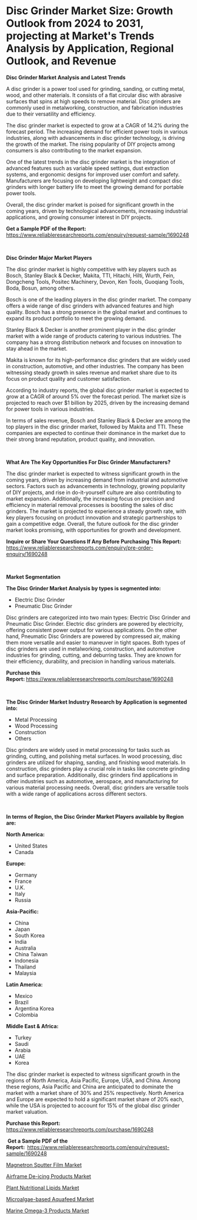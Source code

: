 <p><h1>Disc Grinder Market Size: Growth Outlook from 2024 to 2031, projecting at Market's Trends Analysis by Application, Regional Outlook, and Revenue</h1></p><p><strong>Disc Grinder Market Analysis and Latest Trends</strong></p>
<p><p>A disc grinder is a power tool used for grinding, sanding, or cutting metal, wood, and other materials. It consists of a flat circular disc with abrasive surfaces that spins at high speeds to remove material. Disc grinders are commonly used in metalworking, construction, and fabrication industries due to their versatility and efficiency.</p><p>The disc grinder market is expected to grow at a CAGR of 14.2% during the forecast period. The increasing demand for efficient power tools in various industries, along with advancements in disc grinder technology, is driving the growth of the market. The rising popularity of DIY projects among consumers is also contributing to the market expansion.</p><p>One of the latest trends in the disc grinder market is the integration of advanced features such as variable speed settings, dust extraction systems, and ergonomic designs for improved user comfort and safety. Manufacturers are focusing on developing lightweight and compact disc grinders with longer battery life to meet the growing demand for portable power tools.</p><p>Overall, the disc grinder market is poised for significant growth in the coming years, driven by technological advancements, increasing industrial applications, and growing consumer interest in DIY projects.</p></p>
<p><strong>Get a Sample PDF of the Report:&nbsp;</strong> <a href="https://www.reliableresearchreports.com/enquiry/request-sample/1690248">https://www.reliableresearchreports.com/enquiry/request-sample/1690248</a></p>
<p>&nbsp;</p>
<p><strong>Disc Grinder Major Market Players</strong></p>
<p><p>The disc grinder market is highly competitive with key players such as Bosch, Stanley Black & Decker, Makita, TTI, Hitachi, Hilti, Wurth, Fein, Dongcheng Tools, Positec Machinery, Devon, Ken Tools, Guoqiang Tools, Boda, Bosun, among others.</p><p>Bosch is one of the leading players in the disc grinder market. The company offers a wide range of disc grinders with advanced features and high quality. Bosch has a strong presence in the global market and continues to expand its product portfolio to meet the growing demand.</p><p>Stanley Black & Decker is another prominent player in the disc grinder market with a wide range of products catering to various industries. The company has a strong distribution network and focuses on innovation to stay ahead in the market.</p><p>Makita is known for its high-performance disc grinders that are widely used in construction, automotive, and other industries. The company has been witnessing steady growth in sales revenue and market share due to its focus on product quality and customer satisfaction.</p><p>According to industry reports, the global disc grinder market is expected to grow at a CAGR of around 5% over the forecast period. The market size is projected to reach over $1 billion by 2025, driven by the increasing demand for power tools in various industries.</p><p>In terms of sales revenue, Bosch and Stanley Black & Decker are among the top players in the disc grinder market, followed by Makita and TTI. These companies are expected to continue their dominance in the market due to their strong brand reputation, product quality, and innovation.</p></p>
<p>&nbsp;</p>
<p><strong>What Are The Key Opportunities For Disc Grinder Manufacturers?</strong></p>
<p><p>The disc grinder market is expected to witness significant growth in the coming years, driven by increasing demand from industrial and automotive sectors. Factors such as advancements in technology, growing popularity of DIY projects, and rise in do-it-yourself culture are also contributing to market expansion. Additionally, the increasing focus on precision and efficiency in material removal processes is boosting the sales of disc grinders. The market is projected to experience a steady growth rate, with key players focusing on product innovation and strategic partnerships to gain a competitive edge. Overall, the future outlook for the disc grinder market looks promising, with opportunities for growth and development.</p></p>
<p><strong>Inquire or Share Your Questions If Any Before Purchasing This Report:</strong> <a href="https://www.reliableresearchreports.com/enquiry/pre-order-enquiry/1690248">https://www.reliableresearchreports.com/enquiry/pre-order-enquiry/1690248</a></p>
<p>&nbsp;</p>
<p><strong>Market Segmentation</strong></p>
<p><strong>The Disc Grinder Market Analysis by types is segmented into:</strong></p>
<p><ul><li>Electric Disc Grinder</li><li>Pneumatic Disc Grinder</li></ul></p>
<p><p>Disc grinders are categorized into two main types: Electric Disc Grinder and Pneumatic Disc Grinder. Electric disc grinders are powered by electricity, offering consistent power output for various applications. On the other hand, Pneumatic Disc Grinders are powered by compressed air, making them more versatile and easier to maneuver in tight spaces. Both types of disc grinders are used in metalworking, construction, and automotive industries for grinding, cutting, and deburring tasks. They are known for their efficiency, durability, and precision in handling various materials.</p></p>
<p><strong>Purchase this Report:&nbsp;</strong><a href="https://www.reliableresearchreports.com/purchase/1690248">https://www.reliableresearchreports.com/purchase/1690248</a></p>
<p>&nbsp;</p>
<p><strong>The Disc Grinder Market Industry Research by Application is segmented into:</strong></p>
<p><ul><li>Metal Processing</li><li>Wood Processing</li><li>Construction</li><li>Others</li></ul></p>
<p><p>Disc grinders are widely used in metal processing for tasks such as grinding, cutting, and polishing metal surfaces. In wood processing, disc grinders are utilized for shaping, sanding, and finishing wood materials. In construction, disc grinders play a crucial role in tasks like concrete grinding and surface preparation. Additionally, disc grinders find applications in other industries such as automotive, aerospace, and manufacturing for various material processing needs. Overall, disc grinders are versatile tools with a wide range of applications across different sectors.</p></p>
<p>&nbsp;</p>
<p><strong>In terms of Region, the Disc Grinder Market Players available by Region are:</strong></p>
<p>
    <p> <strong> North America: </strong>
        <ul>
            <li>United States</li>
            <li>Canada</li>
        </ul>
        </p> 
    <p> <strong> Europe: </strong>
        <ul>
            <li>Germany</li>
            <li>France</li>
            <li>U.K.</li>
            <li>Italy</li>
            <li>Russia</li>
        </ul>
        </p> 
    <p> <strong> Asia-Pacific: </strong>
        <ul>
            <li>China</li>
            <li>Japan</li>
            <li>South Korea</li>
            <li>India</li>
            <li>Australia</li>
            <li>China Taiwan</li>
            <li>Indonesia</li>
            <li>Thailand</li>
            <li>Malaysia</li>
        </ul>
        </p> 
    <p> <strong> Latin America: </strong>
        <ul>
            <li>Mexico</li>
            <li>Brazil</li>
            <li>Argentina Korea</li>
            <li>Colombia</li>
        </ul>
        </p> 
    <p> <strong> Middle East & Africa: </strong>
        <ul>
            <li>Turkey</li>
            <li>Saudi</li>
            <li>Arabia</li>
            <li>UAE</li>
            <li>Korea</li>
        </ul>
    </p>
    </p>
<p><p>The disc grinder market is expected to witness significant growth in the regions of North America, Asia Pacific, Europe, USA, and China. Among these regions, Asia Pacific and China are anticipated to dominate the market with a market share of 30% and 25% respectively. North America and Europe are expected to hold a significant market share of 20% each, while the USA is projected to account for 15% of the global disc grinder market valuation.</p></p>
<p><strong>Purchase this Report: </strong><a href="https://www.reliableresearchreports.com/purchase/1690248">https://www.reliableresearchreports.com/purchase/1690248</a></p>
<p>&nbsp;<strong>Get a Sample PDF of the Report:&nbsp;&nbsp;</strong><a href="https://www.reliableresearchreports.com/enquiry/request-sample/1690248">https://www.reliableresearchreports.com/enquiry/request-sample/1690248</a></p>
<p><strong></strong></p>
<p><p><a href="https://issuu.com/reportprime-2/docs/magnetron-sputter-film-market-size-2030.pptx">Magnetron Sputter Film Market</a></p><p><a href="https://issuu.com/reportprime-2/docs/airframe-de-icing-products-market-size-2030.pptx">Airframe De-icing Products Market</a></p><p><a href="https://github.com/Krish2023na/Market-Research-Report-List-3/blob/main/plant-nutritional-lipids-market.md">Plant Nutritional Lipids Market</a></p><p><a href="https://github.com/RickHolmes3/Market-Research-Report-List-3/blob/main/microalgae-based-aquafeed-market.md">Microalgae-based Aquafeed Market</a></p><p><a href="https://github.com/Alonsoolds3wq1d81czn8rbol/Market-Research-Report-List-1/blob/main/marine-omega-3-products-market.md">Marine Omega-3 Products Market</a></p></p>